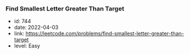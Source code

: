 ### Find Smallest Letter Greater Than Target

* id: 744
* date: 2022-04-03
* link: https://leetcode.com/problems/find-smallest-letter-greater-than-target
* level: Easy
